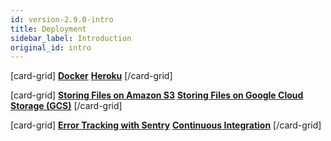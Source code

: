 ```yaml
---
id: version-2.9.0-intro
title: Deployment
sidebar_label: Introduction
original_id: intro
---
```


[card-grid]
[**Docker**](deployment/docker.md)
[**Heroku**](deployment/heroku.md)
[/card-grid]

[card-grid]
[**Storing Files on Amazon S3**](deployment/s3.md)
[**Storing Files on Google Cloud Storage (GCS)**](deployment/gcs.md)
[/card-grid]

[card-grid]
[**Error Tracking with Sentry**](deployment/sentry.md)
[**Continuous Integration**](deployment/continuous-integration.md)
[/card-grid]
